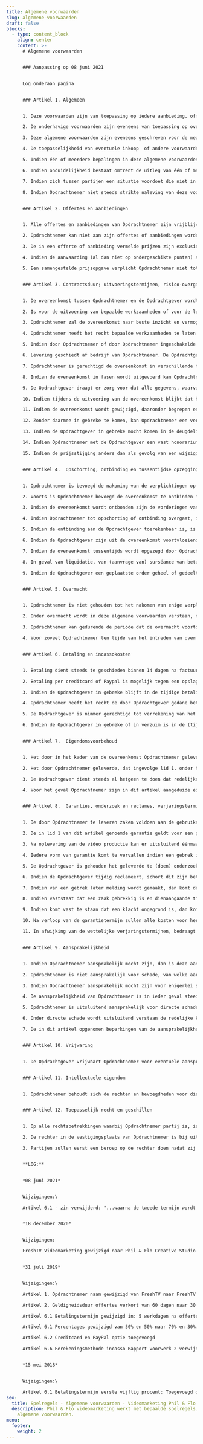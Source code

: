 ```yaml
---
title: Algemene voorwaarden
slug: algemene-voorwaarden
draft: false
blocks:
  - type: content_block
    align: center
    content: >-
      # Algemene voorwaarden


      ### Aanpassing op 08 juni 2021


      Log onderaan pagina


      ### Artikel 1. Algemeen


      1. Deze voorwaarden zijn van toepassing op iedere aanbieding, offerte en overeenkomst tussen Phil & Flo Creative Studio VOF hierna te noemen: “opdrachtnemer”, en een Opdrachtgever waarop Opdrachtnemer deze voorwaarden van toepassing heeft verklaard, voor zover van deze voorwaarden niet door partijen uitdrukkelijk en schriftelijk is afgeweken.

      2. De onderhavige voorwaarden zijn eveneens van toepassing op overeenkomsten met Opdrachtnemer, voor de uitvoering waarvan door Opdrachtnemer derden dienen te worden betrokken.

      3. Deze algemene voorwaarden zijn eveneens geschreven voor de medewerkers van Opdrachtnemer en zijn directie.

      4. De toepasselijkheid van eventuele inkoop  of andere voorwaarden van Opdrachtgever wordt uitdrukkelijk van de hand gewezen.

      5. Indien één of meerdere bepalingen in deze algemene voorwaarden op enig moment geheel of gedeeltelijk nietig zijn of vernietigd mochten worden, dan blijft het overigens in deze algemene voorwaarden bepaalde volledig van toepassing. Opdrachtnemer en de Opdrachtgever zullen alsdan in overleg treden teneinde nieuwe bepalingen ter vervanging van de nietige of vernietigde bepalingen overeen te komen, waarbij zoveel als mogelijk het doel en de strekking van de oorspronkelijke bepalingen in acht wordt genomen.

      6. Indien onduidelijkheid bestaat omtrent de uitleg van één of meerdere bepalingen van deze algemene voorwaarden, dan dient de uitleg plaats te vinden ‘naar de geest’ van deze bepalingen.

      7. Indien zich tussen partijen een situatie voordoet die niet in deze algemene voorwaarden geregeld is, dan dient deze situatie te worden beoordeeld naar de geest van deze algemene voorwaarden.

      8. Indien Opdrachtnemer niet steeds strikte naleving van deze voorwaarden verlangt, betekent dit niet dat de bepalingen daarvan niet van toepassing zijn, of dat Opdrachtnemer in enigerlei mate het recht zou verliezen om in andere gevallen de stipte naleving van de bepalingen van deze voorwaarden te verlangen.


      ### Artikel 2. Offertes en aanbiedingen


      1. Alle offertes en aanbiedingen van Opdrachtnemer zijn vrijblijvend en hebben een geldigheid van maximaal dertig dagen, tenzij in de offerte een termijn voor aanvaarding is gesteld. Indien geen aanvaardingstermijn is gesteld, kan aan de offerte of aanbieding op generlei wijze enig recht worden ontleend indien het product waarop de offerte of de aanbieding betrekking heeft in de tussentijd niet meer beschikbaar is.

      2. Opdrachtnemer kan niet aan zijn offertes of aanbiedingen worden gehouden indien de Opdrachtgever redelijkerwijs kan begrijpen dat de offertes of aanbiedingen, dan wel een onderdeel daarvan, een kennelijke vergissing of verschrijving bevat.

      3. De in een offerte of aanbieding vermelde prijzen zijn exclusief BTW en andere heffingen van overheidswege, eventuele in het kader van de overeenkomst te maken kosten, daaronder begrepen reis- en verblijf-, verzend- en administratiekosten, tenzij anders aangegeven.

      4. Indien de aanvaarding (al dan niet op ondergeschikte punten) afwijkt van het in de offerte of de aanbieding opgenomen aanbod dan is Opdrachtnemer daaraan niet gebonden. De overeenkomst komt dan niet overeenkomstig deze afwijkende aanvaarding tot stand, tenzij Opdrachtnemer anders aangeeft.

      5. Een samengestelde prijsopgave verplicht Opdrachtnemer niet tot het verrichten van een gedeelte van de opdracht tegen een overeenkomstig deel van de opgegeven prijs. Aanbiedingen of offertes gelden niet automatisch voor toekomstige orders.


      ### Artikel 3. Contractsduur; uitvoeringstermijnen, risico-overgang, uitvoering en wijziging overeenkomst.


      1. De overeenkomst tussen Opdrachtnemer en de Opdrachtgever wordt aangegaan voor onbepaalde tijd, tenzij uit de aard van de overeenkomst anders voortvloeit of indien partijen uitdrukkelijk en schriftelijk anders overeenkomen.

      2. Is voor de uitvoering van bepaalde werkzaamheden of voor de levering van bepaalde zaken een termijn overeengekomen of opgegeven, dan is dit nimmer een fatale termijn. Bij overschrijding van een termijn dient de Opdrachtgever Opdrachtnemer derhalve schriftelijk in gebreke te stellen. Opdrachtnemer dient daarbij een redelijke termijn te worden geboden om alsnog uitvoering te geven aan de overeenkomst.

      3. Opdrachtnemer zal de overeenkomst naar beste inzicht en vermogen en overeenkomstig de eisen van goed vakmanschap uitvoeren. Een en ander op grond van de op dat moment bekende stand der wetenschap.

      4. Opdrachtnemer heeft het recht bepaalde werkzaamheden te laten verrichten door derden. De toepasselijkheid van artikel 7:404, 7:407 lid 2 en 7:409 BW wordt uitdrukkelijk uitgesloten.

      5. Indien door Opdrachtnemer of door Opdrachtnemer ingeschakelde derden in het kader van de opdracht werkzaamheden worden verricht op de locatie van de Opdrachtgever of een door de Opdrachtgever aangewezen locatie, draagt de Opdrachtgever kosteloos zorg voor de door die medewerkers in redelijkheid gewenste faciliteiten.

      6. Levering geschiedt af bedrijf van Opdrachtnemer. De Opdrachtgever is verplicht de zaken af te nemen op het moment dat deze hem ter beschikking worden gesteld. Indien de Opdrachtgever afname weigert of nalatig is met het verstrekken van informatie of instructies die noodzakelijk zijn voor de levering, dan is Opdrachtnemer gerechtigd de zaken op te slaan voor rekening en risico van de Opdrachtgever. Het risico van verlies, beschadiging of waardevermindering gaat op de Opdrachtgever over op het moment waarop zaken aan de Opdrachtgever ter beschikking staan.

      7. Opdrachtnemer is gerechtigd de overeenkomst in verschillende fasen uit te voeren en het aldus uitgevoerde gedeelte afzonderlijk te factureren.

      8. Indien de overeenkomst in fasen wordt uitgevoerd kan Opdrachtnemer de uitvoering van die onderdelen die tot een volgende fase behoren opschorten totdat de Opdrachtgever de resultaten van de daaraan voorafgaande fase schriftelijk heeft goedgekeurd.

      9. De Opdrachtgever draagt er zorg voor dat alle gegevens, waarvan Opdrachtnemer aangeeft dat deze noodzakelijk zijn of waarvan de Opdrachtgever redelijkerwijs behoort te begrijpen dat deze noodzakelijk zijn voor het uitvoeren van de overeenkomst, tijdig aan Opdrachtnemer worden verstrekt. Indien de voor de uitvoering van de overeenkomst benodigde gegevens niet tijdig aan Opdrachtnemer zijn verstrekt, heeft Opdrachtnemer het recht de uitvoering van de overeenkomst op te schorten en / of de uit de vertraging voortvloeiende extra kosten volgens de alsdan gebruikelijke tarieven aan de Opdrachtgever in rekening te brengen. De uitvoeringstermijn vangt niet eerder aan dan nadat de Opdrachtgever de gegevens aan Opdrachtnemer ter beschikking heeft gesteld. Opdrachtnemer is niet aansprakelijk voor schade, van welke aard ook, doordat Opdrachtnemer is uitgegaan van door de Opdrachtgever verstrekte onjuiste en / of onvolledige gegevens.

      10. Indien tijdens de uitvoering van de overeenkomst blijkt dat het voor een behoorlijke uitvoering daarvan noodzakelijk is om deze te wijzigen of aan te vullen, dan zullen partijen tijdig en in onderling overleg tot aanpassing van de overeenkomst overgaan. Indien de aard, omvang of inhoud van de overeenkomst, al dan niet op verzoek of aanwijzing van de Opdrachtgever, van de bevoegde instanties et cetera, wordt gewijzigd en de overeenkomst daardoor in kwalitatief en / of kwantitatief opzicht wordt gewijzigd, dan kan dit consequenties hebben voor hetgeen oorspronkelijk overeengekomen werd. Daardoor kan ook het oorspronkelijk overeengekomen bedrag worden verhoogd of verlaagd. Opdrachtnemer zal daarvan zoveel als mogelijk vooraf prijsopgaaf doen. Door een wijziging van de overeenkomst kan voorts de oorspronkelijk opgegeven termijn van uitvoering worden gewijzigd. De Opdrachtgever aanvaardt de mogelijkheid van wijziging van de overeenkomst, daaronder begrepen de wijziging in prijs en termijn van uitvoering.

      11. Indien de overeenkomst wordt gewijzigd, daaronder begrepen een aanvulling, dan is Opdrachtnemer gerechtigd om daaraan eerst uitvoering te geven nadat daarvoor akkoord is gegeven door de binnen Opdrachtnemer bevoegde persoon en de Opdrachtgever akkoord is gegaan met de voor de uitvoering opgegeven prijs en andere voorwaarden, daaronder begrepen het alsdan te bepalen tijdstip waarop daaraan uitvoering gegeven zal worden. Het niet of niet onmiddellijk uitvoeren van de gewijzigde overeenkomst levert geen wanprestatie van Opdrachtnemer op en is voor de Opdrachtgever geen grond om de overeenkomst op te zeggen of te annuleren.

      12. Zonder daarmee in gebreke te komen, kan Opdrachtnemer een verzoek tot wijziging van de overeenkomst weigeren, indien dit in kwalitatief en / of kwantitatief opzicht gevolg zou kunnen hebben bijvoorbeeld voor de in dat kader te verrichten werkzaamheden of te leveren zaken.

      13. Indien de Opdrachtgever in gebreke mocht komen in de deugdelijke nakoming van hetgeen waartoe hij jegens Opdrachtnemer gehouden is, dan is de Opdrachtgever aansprakelijk voor alle schade aan de zijde van Opdrachtnemer daardoor direct of indirect ontstaan.

      14. Indien Opdrachtnemer met de Opdrachtgever een vast honorarium of vaste prijs overeenkomt, dan is Opdrachtnemer niettemin te allen tijde gerechtigd tot verhoging van dit honorarium of deze prijs zonder dat de Opdrachtgever in dat geval gerechtigd is om de overeenkomst om die reden te ontbinden, indien de verhoging van de prijs voortvloeit uit een bevoegdheid of verplichting ingevolge de wet- of regelgeving of haar oorzaak vindt in een stijging van de prijs van grondstoffen, lonen et cetera of op andere gronden die bij het aangaan van de overeenkomst redelijkerwijs niet voorzienbaar waren.

      15. Indien de prijsstijging anders dan als gevolg van een wijziging van de overeenkomst meer bedraagt dan 10% en plaatsvindt binnen drie maanden na het sluiten van de overeenkomst, dan is uitsluitend de Opdrachtgever die een beroep toekomt op titel 5 afdeling 3 van Boek 6 BW gerechtigd de overeenkomst door een schriftelijke verklaring te ontbinden, tenzij Opdrachtnemer - alsdan alsnog bereid is om de overeenkomst op basis van het oorspronkelijk overeengekomene uit te voeren; - indien de prijsverhoging voortvloeit uit een bevoegdheid of een op Opdrachtnemer rustende verplichting ingevolge de wet; - indien bedongen is dat de aflevering langer dan drie maanden na de totstandkoming van de overeenkomst zal plaatsvinden; - of, bij levering van een zaak, indien is bedongen dat de aflevering langer dan drie maanden na de koop zal plaatsvinden.


      ### Artikel 4.  Opschorting, ontbinding en tussentijdse opzegging van de overeenkomst


      1. Opdrachtnemer is bevoegd de nakoming van de verplichtingen op te schorten of de overeenkomst te ontbinden, indien de Opdrachtgever de verplichtingen uit de overeenkomst niet, niet volledig of niet tijdig nakomt, na het sluiten van de overeenkomst Opdrachtnemer ter kennis gekomen omstandigheden goede grond geven te vrezen dat de Opdrachtgever de verplichtingen niet zal nakomen, indien de Opdrachtgever bij het sluiten van de overeenkomst verzocht is om zekerheid te stellen voor de voldoening van zijn verplichtingen uit de overeenkomst en deze zekerheid uitblijft of onvoldoende is of indien door de vertraging aan de zijde van de Opdrachtgever niet langer van Opdrachtnemer kan worden gevergd dat hij de overeenkomst tegen de oorspronkelijk overeengekomen condities zal nakomen.

      2. Voorts is Opdrachtnemer bevoegd de overeenkomst te ontbinden indien zich omstandigheden voordoen welke van dien aard zijn dat nakoming van de overeenkomst onmogelijk is of indien er zich anderszins omstandigheden voordoen die van dien aard zijn dat ongewijzigde instandhouding van de overeenkomst in redelijkheid niet van Opdrachtnemer kan worden gevergd.

      3. Indien de overeenkomst wordt ontbonden zijn de vorderingen van Opdrachtnemer op de Opdrachtgever onmiddellijk opeisbaar. Indien Opdrachtnemer de nakoming van de verplichtingen opschort, behoudt hij zijn aanspraken uit de wet en overeenkomst.

      4. Indien Opdrachtnemer tot opschorting of ontbinding overgaat, is hij op generlei wijze gehouden tot vergoeding van schade en kosten daardoor op enigerlei wijze ontstaan.

      5. Indien de ontbinding aan de Opdrachtgever toerekenbaar is, is Opdrachtnemer gerechtigd tot vergoeding van de schade, daaronder begrepen de kosten, daardoor direct en indirect ontstaan.

      6. Indien de Opdrachtgever zijn uit de overeenkomst voortvloeiende verplichtingen niet nakomt en deze niet-nakoming ontbinding rechtvaardigt, dan is Opdrachtnemer gerechtigd de overeenkomst terstond en met directe ingang te ontbinden zonder enige verplichting zijnerzijds tot betaling van enige schadevergoeding of schadeloosstelling, terwijl de Opdrachtgever, uit hoofde van wanprestatie, wél tot schadevergoeding of schadeloosstelling is verplicht.

      7. Indien de overeenkomst tussentijds wordt opgezegd door Opdrachtnemer, zal Opdrachtnemer in overleg met de Opdrachtgever zorgdragen voor overdracht van nog te verrichten werkzaamheden aan derden. Dit tenzij de opzegging aan de Opdrachtgever toerekenbaar is. Indien de overdracht van de werkzaamheden voor Opdrachtnemer extra kosten met zich meebrengt, dan worden deze aan de Opdrachtgever in rekening gebracht. De Opdrachtgever is gehouden deze kosten binnen de daarvoor genoemde termijn te voldoen, tenzij Opdrachtnemer anders aangeeft.

      8. In geval van liquidatie, van (aanvrage van) surséance van betaling of faillissement, van beslaglegging – indien en voor zover het beslag niet binnen drie maanden is opgeheven – ten laste van de Opdrachtgever, van schuldsanering of een andere omstandigheid waardoor de Opdrachtgever niet langer vrijelijk over zijn vermogen kan beschikken, staat het Opdrachtnemer vrij om de overeenkomst terstond en met directe ingang op te zeggen danwel de order of overeenkomst te annuleren, zonder enige verplichting zijnerzijds tot betaling van enige schadevergoeding of schadeloosstelling. De vorderingen van Opdrachtnemer op de Opdrachtgever zijn in dat geval onmiddellijk opeisbaar.

      9. Indien de Opdrachtgever een geplaatste order geheel of gedeeltelijk annuleert, dan zullen de werkzaamheden die werden verricht en de daarvoor gereedgemaakte zaken, vermeerderd met de eventuele afleveringskosten daarvan en de voor de uitvoering van de overeenkomst gereserveerde arbeidstijd, integraal aan de Opdrachtgever in rekening worden gebracht.


      ### Artikel 5. Overmacht


      1. Opdrachtnemer is niet gehouden tot het nakomen van enige verplichting jegens de Opdrachtgever indien hij daartoe gehinderd wordt als gevolg van een omstandigheid die niet is te wijten aan schuld, en noch krachtens de wet, een rechtshandeling of in het verkeer geldende opvattingen voor zijn rekening komt.

      2. Onder overmacht wordt in deze algemene voorwaarden verstaan, naast hetgeen daaromtrent in de wet en jurisprudentie wordt begrepen, alle van buitenkomende oorzaken, voorzien of niet-voorzien, waarop Opdrachtnemer geen invloed kan uitoefenen, doch waardoor Opdrachtnemer niet in staat is zijn verplichtingen na te komen. Werkstakingen in het bedrijf van Opdrachtnemer of van derden daaronder begrepen. Opdrachtnemer heeft ook het recht zich op overmacht te beroepen indien de omstandigheid die (verdere) nakoming van de overeenkomst verhindert, intreedt nadat Opdrachtnemer zijn verbintenis had moeten nakomen.

      3. Opdrachtnemer kan gedurende de periode dat de overmacht voortduurt de verplichtingen uit de overeenkomst opschorten. Indien deze periode langer duurt dan twee maanden, dan is ieder der partijen gerechtigd de overeenkomst te ontbinden, zonder verplichting tot vergoeding van schade aan de andere partij.

      4. Voor zoveel Opdrachtnemer ten tijde van het intreden van overmacht zijn verplichtingen uit de overeenkomst inmiddels gedeeltelijk is nagekomen of deze zal kunnen nakomen, en aan het nagekomen respectievelijk na te komen gedeelte zelfstandige waarde toekomt, is Opdrachtnemer gerechtigd om het reeds nagekomen respectievelijk na te komen gedeelte separaat te factureren. De Opdrachtgever is gehouden deze factuur te voldoen als ware er sprake van een afzonderlijke overeenkomst.


      ### Artikel 6. Betaling en incassokosten


      1. Betaling dient steeds te geschieden binnen 14 dagen na factuurdatum, op een door Opdrachtnemer aan te geven wijze in de valuta waarin is gefactureerd, tenzij schriftelijk anders door Opdrachtnemer aangegeven. De betaling geschiedt in twee termijnen, de eerste zeventig procent van de totale offertesom vóór aanvang eerste werkzaamheden door Opdrachtnemer, maar uiterlijk binnen veertien werkdagen na goedkeuring offerte. De tweede termijn (dertig procent) na oplevering van gemaakte producten/ geleverde diensten, met een maximum van één kalenderjaar na de facturering van de eerste termijn.

      2. Betaling per creditcard of Paypal is mogelijk tegen een opslag van 4% over het totale factuurbedrag inclusief btw.

      3. Indien de Opdrachtgever in gebreke blijft in de tijdige betaling van een factuur, dan is de Opdrachtgever van rechtswege in verzuim. De Opdrachtgever is alsdan een rente verschuldigd van 11% (elf procent) per jaar, tenzij de wettelijke rente hoger is, in welk geval de wettelijke rente verschuldigd is. De rente over het opeisbare bedrag zal worden berekend vanaf het moment dat de Opdrachtgever in verzuim is tot het moment van voldoening van het volledig verschuldigde bedrag.

      4. Opdrachtnemer heeft het recht de door Opdrachtgever gedane betalingen te laten strekken in de eerste plaats in mindering van de kosten, vervolgens in mindering van de opengevallen rente en tenslotte in mindering van de hoofdsom en de lopende rente. Opdrachtnemer kan, zonder daardoor in verzuim te komen, een aanbod tot betaling weigeren, indien de Opdrachtgever een andere volgorde voor de toerekening van de betaling aanwijst. Opdrachtnemer kan volledige aflossing van de hoofdsom weigeren, indien daarbij niet eveneens de opengevallen en lopende rente en incassokosten worden voldaan.

      5. De Opdrachtgever is nimmer gerechtigd tot verrekening van het door hem aan Opdrachtnemer verschuldigde. Bezwaren tegen de hoogte van een factuur schorten de betalingsverplichting niet op. De Opdrachtgever die geen beroep toekomt op afdeling 6.5.3 (de artikelen 231 tot en met 247 boek 6 BW) is evenmin gerechtigd om de betaling van een factuur om een andere reden op te schorten.

      6. Indien de Opdrachtgever in gebreke of in verzuim is in de (tijdige) nakoming van zijn verplichtingen, dan komen alle redelijke kosten ter verkrijging van voldoening buiten rechte voor rekening van de Opdrachtgever. De buitengerechtelijke kosten worden berekend op basis van hetgeen in de Nederlandse incassopraktijk gebruikelijk is. Indien Opdrachtnemer echter hogere kosten ter incasso heeft gemaakt die redelijkerwijs noodzakelijk waren, komen de werkelijk gemaakte kosten voor vergoeding in aanmerking. De eventuele gemaakte gerechtelijke en executiekosten zullen eveneens op de Opdrachtgever worden verhaald. De Opdrachtgever is over de verschuldigde incassokosten eveneens rente verschuldigd.


      ### Artikel 7.  Eigendomsvoorbehoud


      1. Het door in het kader van de overeenkomst Opdrachtnemer geleverde blijft eigendom van Opdrachtnemer totdat de Opdrachtgever alle verplichtingen uit de met Opdrachtnemer gesloten overeenkomst(en) deugdelijk is nagekomen.

      2. Het door Opdrachtnemer geleverde, dat ingevolge lid 1. onder het eigendomsvoorbehoud valt, mag niet worden doorverkocht en mag nimmer als betaalmiddel worden gebruikt. De Opdrachtgever is niet bevoegd om het onder het eigendomsvoorbehoud vallende te verpanden of op enige andere wijze te bezwaren.

      3. De Opdrachtgever dient steeds al hetgeen te doen dat redelijkerwijs van hem verwacht mag worden om de eigendomsrechten van Opdrachtnemer veilig te stellen. Indien derden beslag leggen op het onder eigendomsvoorbehoud geleverde danwel rechten daarop willen vestigen of doen gelden, dan is de Opdrachtgever verplicht om Opdrachtnemer daarvan onmiddellijk op de hoogte te stellen. Voorts verplicht de Opdrachtgever zich om het onder eigendomsvoorbehoud geleverde te verzekeren en verzekerd te houden tegen brand, ontploffings- en waterschade alsmede tegen diefstal en de polis van deze verzekering op eerste verzoek aan Opdrachtnemer ter inzage te geven. Bij een eventuele uitkering van de verzekering is Opdrachtnemer gerechtigd tot deze penningen. Voorzoveel als nodig verbindt de Opdrachtgever zich er jegens Opdrachtnemer bij voorbaat toe om zijn medewerking te verlenen aan al hetgeen dat in dat kader nodig of wenselijk mocht (blijken) te zijn.

      4. Voor het geval Opdrachtnemer zijn in dit artikel aangeduide eigendomsrechten wil uitoefenen, geeft de Opdrachtgever bij voorbaat onvoorwaardelijke en niet herroepelijke toestemming aan Opdrachtnemer en door Opdrachtnemer aan te wijzen derden om al die plaatsen te betreden waar de eigendommen van Opdrachtnemer zich bevinden en deze terug te nemen.


      ### Artikel 8.  Garanties, onderzoek en reclames, verjaringstermijn


      1. De door Opdrachtnemer te leveren zaken voldoen aan de gebruikelijke eisen en normen die daaraan op het moment van levering redelijkerwijs gesteld kunnen worden en waarvoor zij bij normaal gebruik zijn bestemd.

      2. De in lid 1 van dit artikel genoemde garantie geldt voor een periode van twee weken na oplevering, tenzij uit de aard van het geleverde anders voortvloeit of partijen anders zijn overeengekomen.

      3. Na oplevering van de video productie kan er uitsluitend éénmaal een wijziging worden toegepast. Deze wijziging mag alleen betrekking hebben op de montage van de opgeleverde productie.

      4. Iedere vorm van garantie komt te vervallen indien een gebrek is ontstaan als gevolg van of voortvloeit uit onoordeelkundig of oneigenlijk gebruik daarvan of onjuiste opslag of onderhoud daaraan door de Opdrachtgever en / of door derden wanneer, zonder schriftelijke toestemming van Opdrachtnemer, de Opdrachtgever of derden wijzigingen hebben aangebracht danwel hebben getracht aan te brengen, of indien deze werden ver- of bewerkt op een andere dan de voorgeschreven wijze. De Opdrachtgever komt evenmin aanspraak op garantie toe indien het gebrek is ontstaan door of het gevolg is van omstandigheden waar Opdrachtnemer geen invloed op kan uitoefenen, daaronder begrepen weersomstandigheden (zoals bijvoorbeeld doch niet uitsluitend, extreme regenval of temperaturen) et cetera.

      5. De Opdrachtgever is gehouden het geleverde te (doen) onderzoeken, onmiddellijk op het moment dat de zaken hem ter beschikking worden gesteld respectievelijk de desbetreffende werkzaamheden zijn uitgevoerd. Daarbij behoort de Opdrachtgever te onderzoeken of kwaliteit en/of kwantiteit van het geleverde overeenstemt met hetgeen is overeengekomen en voldoet aan de eisen die partijen dienaangaande zijn overeengekomen. Eventuele zichtbare gebreken dienen binnen zeven dagen na levering schriftelijk aan Opdrachtnemer te worden gemeld. Eventuele niet zichtbare gebreken dienen terstond, doch in ieder geval uiterlijk binnen veertien dagen, na ontdekking daarvan, schriftelijk aan Opdrachtnemer te worden gemeld. De melding dient een zo gedetailleerd mogelijke omschrijving van het gebrek te bevatten, zodat Opdrachtnemer in staat is adequaat te reageren. De Opdrachtgever dient Opdrachtnemer in de gelegenheid te stellen een klacht te (doen) onderzoeken.

      6. Indien de Opdrachtgever tijdig reclameert, schort dit zijn betalingsverplichting niet op. De Opdrachtgever blijft in dat geval ook gehouden tot afname en betaling van de overigens bestelde zaken en hetgeen waartoe hij Opdrachtnemer opdracht gegeven heeft.

      7. Indien van een gebrek later melding wordt gemaakt, dan komt de Opdrachtgever geen recht meer toe op herstel, vervanging of schadeloosstelling.

      8. Indien vaststaat dat een zaak gebrekkig is en dienaangaande tijdig is gereclameerd, dan zal Opdrachtnemer de gebrekkige zaak binnen redelijke termijn na retourontvangst daarvan danwel, indien retournering redelijkerwijze niet mogelijk is, schriftelijke kennisgeving ter zake van het gebrek door de Opdrachtgever, ter keuze van Opdrachtnemer, vervangen of zorgdragen voor herstel daarvan danwel vervangende vergoeding daarvoor aan de Opdrachtgever voldoen. In geval van vervanging is de Opdrachtgever gehouden om de vervangen zaak aan Opdrachtnemer te retourneren en de eigendom daarover aan Opdrachtnemer te verschaffen, tenzij Opdrachtnemer anders aangeeft.

      9. Indien komt vast te staan dat een klacht ongegrond is, dan komen de kosten daardoor ontstaan, daaronder begrepen de onderzoekskosten, aan de zijde van Opdrachtnemer daardoor gevallen, integraal voor rekening van de Opdrachtgever.

      10. Na verloop van de garantietermijn zullen alle kosten voor herstel of vervanging, inclusief administratie-, verzend- en voorrijdkosten, aan de Opdrachtgever in rekening gebracht worden.

      11. In afwijking van de wettelijke verjaringstermijnen, bedraagt de verjaringstermijn van alle vorderingen en verweren jegens Opdrachtnemer en de door Opdrachtnemer bij de uitvoering van een overeenkomst betrokken derden, één jaar.


      ### Artikel 9. Aansprakelijkheid


      1. Indien Opdrachtnemer aansprakelijk mocht zijn, dan is deze aansprakelijkheid beperkt tot hetgeen in deze bepaling is geregeld.

      2. Opdrachtnemer is niet aansprakelijk voor schade, van welke aard ook, ontstaan doordat Opdrachtnemer is uitgegaan van door of namens de Opdrachtgever verstrekte onjuiste en / of onvolledige gegevens.

      3. Indien Opdrachtnemer aansprakelijk mocht zijn voor enigerlei schade, dan is de aansprakelijkheid van Opdrachtnemer beperkt tot maximaal de factuurwaarde van de order, althans tot dat gedeelte van de order waarop de aansprakelijkheid betrekking heeft.

      4. De aansprakelijkheid van Opdrachtnemer is in ieder geval steeds beperkt tot het bedrag der uitkering van zijn verzekeraar in voorkomend geval.

      5. Opdrachtnemer is uitsluitend aansprakelijk voor directe schade.

      6. Onder directe schade wordt uitsluitend verstaan de redelijke kosten ter vaststelling van de oorzaak en de omvang van de schade, voor zover de vaststelling betrekking heeft op schade in de zin van deze voorwaarden, de eventuele redelijke kosten gemaakt om de gebrekkige prestatie van Opdrachtnemer aan de overeenkomst te laten beantwoorden, voor zoveel deze aan Opdrachtnemer toegerekend kunnen worden en redelijke kosten, gemaakt ter voorkoming of beperking van schade, voor zover de Opdrachtgever aantoont dat deze kosten hebben geleid tot beperking van directe schade als bedoeld in deze algemene voorwaarden. Opdrachtnemer is nimmer aansprakelijk voor indirecte schade, daaronder begrepen gevolgschade, gederfde winst, gemiste besparingen en schade door bedrijfsstagnatie.

      7. De in dit artikel opgenomen beperkingen van de aansprakelijkheid gelden niet indien de schade te wijten is aan opzet of grove schuld van Opdrachtnemer of zijn leidinggevende ondergeschikten.


      ### Artikel 10. Vrijwaring


      1. De Opdrachtgever vrijwaart Opdrachtnemer voor eventuele aanspraken van derden, die in verband met de uitvoering van de overeenkomst schade lijden en waarvan de oorzaak aan andere dan aan Opdrachtnemer toerekenbaar is. Indien Opdrachtnemer uit dien hoofde door derden mocht worden aangesproken, dan is de Opdrachtgever gehouden Opdrachtnemer zowel buiten als in rechte bij te staan en onverwijld al hetgeen te doen dat van hem in dat geval verwacht mag worden. Mocht de Opdrachtgever in gebreke blijven in het nemen van adequate maatregelen, dan is Opdrachtnemer, zonder ingebrekestelling, gerechtigd zelf daartoe over te gaan. Alle kosten en schade aan de zijde van Opdrachtnemer en derden daardoor ontstaan, komen integraal voor rekening en risico van de Opdrachtgever.


      ### Artikel 11. Intellectuele eigendom


      1. Opdrachtnemer behoudt zich de rechten en bevoegdheden voor die hem toekomen op grond van de Auteurswet en andere intellectuele wet- en regelgeving. Opdrachtnemer heeft het recht de door de uitvoering van een overeenkomst aan zijn zijde toegenomen kennis ook voor andere doeleinden te gebruiken, voorzover hierbij geen strikt vertrouwelijke informatie van de Opdrachtgever ter kennis van derden wordt gebracht. De ruwe beelden die gemaakt zijn tijdens de opnames van een videoproductie blijven eigendom van opdrachtnemer. Opdrachtgever kan tegen een vooraf bepaalde vergoeding inzicht krijgen in deze ruwe beelden. Bij hermontage van de ruwe beelden door een derde partij is opdrachtnemer gerechtigd hiervoor kosten in rekening te brengen bij de opdrachtgever of derde partij.


      ### Artikel 12. Toepasselijk recht en geschillen


      1. Op alle rechtsbetrekkingen waarbij Opdrachtnemer partij is, is uitsluitend het Nederlands recht van toepassing, ook indien aan een verbintenis geheel of gedeeltelijk in het buitenland uitvoering wordt gegeven of indien de bij de rechtsbetrekking betrokken partij aldaar woonplaats heeft. De toepasselijkheid van het Weens Koopverdrag wordt uitgesloten.

      2. De rechter in de vestigingsplaats van Opdrachtnemer is bij uitsluiting bevoegd van geschillen kennis te nemen, tenzij de wet dwingend anders voorschrijft. Niettemin heeft Opdrachtnemer het recht het geschil voor te leggen aan de volgens de wet bevoegde rechter.

      3. Partijen zullen eerst een beroep op de rechter doen nadat zij zich tot het uiterste hebben ingespannen een geschil in onderling overleg te beslechten.


      **LOG:**


      *08 juni 2021*


      Wijzigingen:\

      Artikel 6.1 - zin verwijderd: "...waarna de tweede termijn wordt gefactureerd, tenzij anders overeengekomen."


      *18 december 2020* 


      Wijzigingen:

      FreshTV Videomarketing gewijzigd naar Phil & Flo Creative Studio VOF


      *31 juli 2019* 


      Wijzigingen:\

      Artikel 1. Opdrachtnemer naam gewijzigd van FreshTV naar FreshTV Videomarketing

      Artikel 2. Geldigheidsduur offertes verkort van 60 dagen naar 30 dagen

      Artikel 6.1 Betalingstermijn gewijzigd in: 5 werkdagen na offerte goedkeuring

      Artikel 6.1 Percentages gewijzigd van 50% en 50% naar 70% en 30%.

      Artikel 6.2 Creditcard en PayPal optie toegevoegd

      Artikel 6.6 Berekeningsmethode incasso Rapport voorwerk 2 verwijderd.


      *15 mei 2018* 


      Wijzigingen:\

      Artikel 6.1 Betalingstermijn eerste vijftig procent: Toegevoegd dat er uiterlijk zes maanden na goedkeuring gefactureerd wordt.
seo:
  title: Spelregels - Algemene voorwaarden - Videomarketing Phil & Flo
  description: Phil & Flo videomarketing werkt met bepaalde spelregels; ofwel de
    algemene voorwaarden.
menu:
  footer:
    weight: 2
---
```

